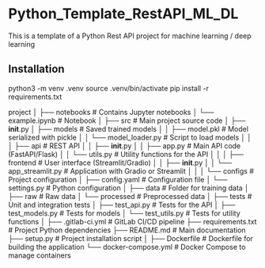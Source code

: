 # Python_Template_RestAPI_ML_DL
This is a template of a Python Rest API project for machine learning / deep learning

## Installation
python3 -m venv .venv
source .venv/bin/activate
pip install -r requirements.txt

project
│
├── notebooks                       # Contains Jupyter notebooks
│   └── example.ipynb               # Notebook
│
├── src                             # Main project source code
│   ├── __init__.py
│   ├── models                      # Saved trained models
│   │   ├── model.pkl               # Model serialized with pickle
│   │   └── model_loader.py         # Script to load models
│   │
│   ├── api                         # REST API
│   │   ├── __init__.py
│   │   ├── app.py                  # Main API code (FastAPI/Flask)
│   │   └── utils.py                # Utility functions for the API
│   │
│   ├── frontend                    # User interface (Streamlit/Gradio)
│   │   ├── __init__.py
│   │   └── app_streamlit.py        # Application with Gradio or Streamlit
│   │
│   └── configs                     # Project configuration
│       ├── config.yaml             # Configuration file
│       └── settings.py             # Python configuration
│
├── data                            # Folder for training data
│   ├── raw                         # Raw data
│   └── processed                   # Preprocessed data
│
├── tests                           # Unit and integration tests
│   ├── test_api.py                 # Tests for the API
│   ├── test_models.py              # Tests for models
│   └── test_utils.py               # Tests for utility functions
│
├── .gitlab-ci.yml                  # GitLab CI/CD pipeline
├── requirements.txt                # Project Python dependencies
├── README.md                       # Main documentation
├── setup.py                        # Project installation script
│
├── Dockerfile                      # Dockerfile for building the application
└── docker-compose.yml              # Docker Compose to manage containers
